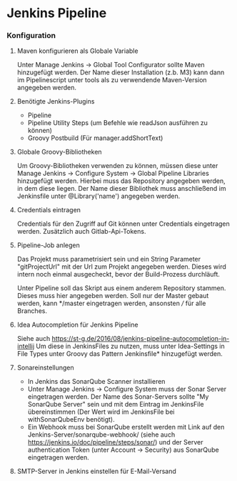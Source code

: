 # Jenkins Pipeline


### Konfiguration


1. Maven konfigurieren als Globale Variable

    Unter Manage Jenkins -> Global Tool Configurator sollte Maven hinzugefügt werden.
    Der Name dieser Installation (z.b. M3) kann dann im Pipelinescript unter tools als zu verwendende Maven-Version angegeben werden.

2. Benötigte Jenkins-Plugins

    - Pipeline
    - Pipeline Utility Steps (um Befehle wie readJson ausführen zu können)
    - Groovy Postbuild (Für manager.addShortText)

3. Globale Groovy-Bibliotheken

    Um Groovy-Bibliotheken verwenden zu können, müssen diese unter Manage Jenkins -> Configure System -> Global Pipeline Libraries hinzugefügt werden. Hierbei muss das Repository angegeben werden, in dem diese liegen. Der Name dieser Bibliothek muss anschließend im Jenkinsfile unter @Library('name') angegeben werden.

4. Credentials eintragen

    Credentials für den Zugriff auf Git können unter Credentials eingetragen werden.
    Zusätzlich auch Gitlab-Api-Tokens.


5. Pipeline-Job anlegen

    Das Projekt muss parametrisiert sein und ein String Parameter "gitProjectUrl" mit der Url zum Projekt angegeben werden. Dieses wird intern noch einmal ausgecheckt, bevor der Build-Prozess durchläuft.

    Unter Pipeline soll das Skript aus einem anderem Repository stammen. Dieses muss hier angegeben werden. Soll nur der Master gebaut werden, kann */master eingetragen werden, ansonsten */* für alle Branches.

6. Idea Autocompletion für Jenkins Pipeline

    Siehe auch https://st-g.de/2016/08/jenkins-pipeline-autocompletion-in-intellij
    Um diese in JenkinsFiles zu nutzen, muss unter Idea-Settings in File Types unter Groovy das Pattern Jenkinsfile* hinzugefügt werden.

7. Sonareinstellungen

    - In Jenkins das SonarQube Scanner installieren
    - Unter Manage Jenkins -> Configure System muss der Sonar Server eingetragen werden.
    Der Name des Sonar-Servers sollte "My SonarQube Server" sein und mit dem Eintrag im JenkinsFile übereinstimmen  (Der Wert wird im JenkinsFile bei withSonarQubeEnv benötigt).
    - Ein Webhook muss bei SonarQube erstellt werden mit Link auf den Jenkins-Server/sonarqube-webhook/ (siehe auch https://jenkins.io/doc/pipeline/steps/sonar/) und
    der Server authentication Token (unter Account -> Security) aus SonarQube eingetragen werden.

8. SMTP-Server in Jenkins einstellen für E-Mail-Versand